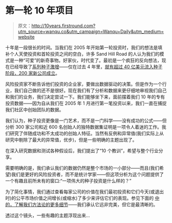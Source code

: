# 第一轮 10 年项目

> 原文：<http://10years.firstround.com?utm_source=wanqu.co&utm_campaign=Wanqu+Daily&utm_medium=website>

十年是一段很长的时间。当我们在 2005 年开始第一轮投资时，我们的想法是填补个人天使投资和首轮投资之间的空白，许多 Sand Hill Road 的人认为我们的模式是一种“可爱”的新奇事物。好家伙，时代变了。最初是一个疯狂的反向想法，现在已经导致了[系列种子激增](http://firstround.com/review/what-the-seed-funding-boom-means-for-raising-a-series-a/)——仅在过去 4 年里，[就有超过 40 亿美元流入种子阶段，200 家新公司成立](https://medium.com/first-round-insiders/crystal-balls-vs-calculators-7373c0e09c93?source=tags)。

风险投资家不断告诉他们投资的企业家，要做出数据驱动的决策。但是作为一个行业，我们自己做的还不是很好。现在我们有了分析和数据来更仔细地审视我们自己和我们的业务，我们决定尝试一下。我们能够坐下来，面前摆着我们 10 年的专有投资数据——因为自从我们在 2005 年 1 月进行第一笔投资以来，我们一直在捕捉我们社区中创始团队的数据。

我们认为，种子投资更像是一门艺术，而不是一门科学——没有成功的公式——但分析 300 家公司和近 600 名创始人的独特数据集证明是一项令人着迷的工作。我们研究了伴随成功和不太成功的创始人特征。当然有反例和异常值(我们实际上从研究中剔除了最大的异常值，优步)，但是一些明确的主题出现了。

在深入研究数据和测试各种假设后，我们提出了“10 个教训”，希望与整个行业分享。

需要明确的是，我们承认我们的数据仍然是整个市场的一小部分——而且(我们希望)我们是更好的风险投资者，而不是统计学家——但这项分析为这个问题提供了一个有趣且前所未有的窗口:“一项伟大的种子投资是什么样的？”

为了简化事情，我们通过查看每家公司的价值在我们最初投资和它们今天(或退出时)的公平市场价值之间增长(或缩水)了多少来评估它们的表现。参见下面的 [中的](http://10years.firstround.com/#method)[，了解我们方法论的更多细节](http://10years.firstround.com/#method)——我们承认它远非完美，但它是最清晰的。

透过这个镜头，一些有趣的主题浮现出来...